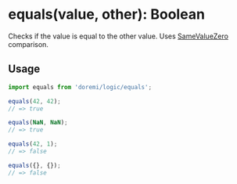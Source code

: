 # equals(value, other): Boolean

Checks if the value is equal to the other value.
Uses [SameValueZero](http://ecma-international.org/ecma-262/7.0/#sec-samevaluezero) comparison.

## Usage

```js
import equals from 'doremi/logic/equals';

equals(42, 42);
// => true

equals(NaN, NaN);
// => true

equals(42, 1);
// => false

equals({}, {});
// => false
```

